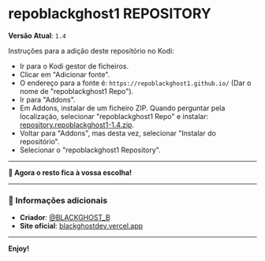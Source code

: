 # repoblackghost1 REPOSITORY
**Versão Atual**: `1.4`

Instruções para a adição deste repositório no Kodi:

<p align="left">
  <ul>
    <li>Ir para o Kodi gestor de ficheiros.</li>
    <li>Clicar em "Adicionar fonte".</li>
    <li>O endereço para a fonte é:  
      <code>https://repoblackghost1.github.io/</code>  
      (Dar o nome de "repoblackghost1 Repo").</li>
    <li>Ir para "Addons".</li>
    <li>Em Addons, instalar de um ficheiro ZIP.  
      Quando perguntar pela localização, selecionar  
      "repoblackghost1 Repo" e instalar:  
      <a href="repository.repoblackghost1-1.4.zip">repository.repoblackghost1-1.4.zip</a>.</li>
    <li>Voltar para "Addons", mas desta vez, selecionar  
      "Instalar do repositório".</li>
    <li>Selecionar o "repoblackghost1 Repository".</li>
  </ul>
</p>

---

**🎉 Agora o resto fica à vossa escolha!**

---

### 📄 Informações adicionais
- **Criador**: [@BLACKGHOST_B](https://t.me/BLACKGHOST_B)  
- **Site oficial**: [blackghostdev.vercel.app](https://blackghostdev.vercel.app)

---

**Enjoy!**